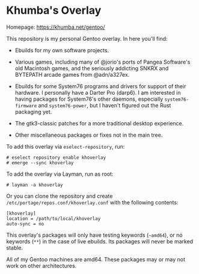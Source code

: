 # Khumba's Overlay

Homepage: https://khumba.net/gentoo/

This repository is my personal Gentoo overlay.  In here you'll find:

- Ebuilds for my own software projects.

- Various games, including many of @jorio's ports of Pangea Software's old
  Macintosh games, and the seriously addicting SNKRX and BYTEPATH arcade games
  from @adn/a327ex.

- Ebuilds for some System76 programs and drivers for support of their hardware.
  I personally have a Darter Pro (darp6).  I am interested in having packages
  for System76's other daemons, especially `system76-firmware` and
  `system76-power`, but I haven't figured out the Rust packaging yet.

- The gtk3-classic patches for a more traditional desktop experience.

- Other miscellaneous packages or fixes not in the main tree.

To add this overlay via `eselect-repository`, run:

    # eselect repository enable khoverlay
    # emerge --sync khoverlay

To add the overlay via Layman, run as root:

    # layman -a khoverlay

Or you can clone the repository and create
`/etc/portage/repos.conf/khoverlay.conf` with the following contents:

    [khoverlay]
    location = /path/to/local/khoverlay
    auto-sync = no

This overlay's packages will only have testing keywords (`~amd64`), or no
keywords (`**`) in the case of live ebuilds.  Its packages will never be marked
stable.

All of my Gentoo machines are amd64.  These packages may or may not work on
other architectures.
